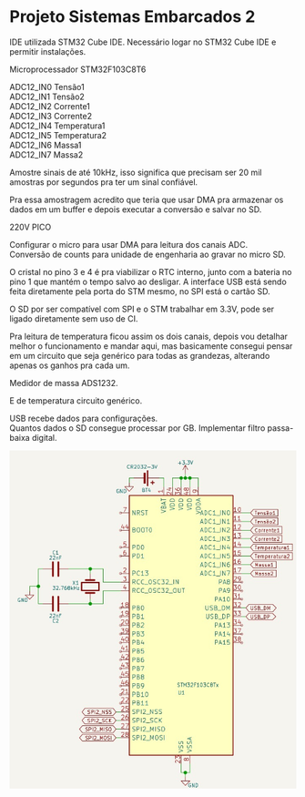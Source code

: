 ﻿# Projeto Sistemas Embarcados 2
IDE utilizada STM32 Cube IDE. 
Necessário logar no STM32 Cube IDE e permitir instalações.  

Microprocessador STM32F103C8T6  

ADC12_IN0	Tensão1  
ADC12_IN1	Tensão2  
ADC12_IN2	Corrente1  
ADC12_IN3	Corrente2  
ADC12_IN4	Temperatura1  
ADC12_IN5	Temperatura2   
ADC12_IN6	Massa1  
ADC12_IN7	Massa2  

Amostre sinais de até 10kHz, isso significa que precisam ser 20 mil amostras por segundos pra ter um sinal confiável.  

Pra essa amostragem acredito que teria que usar DMA pra armazenar os dados em um buffer e depois executar a conversão e salvar no SD.  

220V PICO

Configurar o micro para usar DMA para leitura dos canais ADC.  
Conversão de counts para unidade de engenharia ao gravar no micro SD.  

O cristal no pino 3 e 4 é pra viabilizar o RTC interno, junto com a bateria no pino 1 que mantém o tempo salvo ao desligar. A interface USB está sendo feita diretamente pela porta do STM mesmo, no SPI está o cartão SD.  

O SD por ser compatível com SPI e o STM trabalhar em 3.3V, pode ser ligado diretamente sem uso de CI.  

Pra leitura de temperatura ficou assim os dois canais, depois vou detalhar melhor o funcionamento e mandar aqui, mas basicamente consegui pensar em um circuito que seja genérico para todas as grandezas, alterando apenas os ganhos pra cada um.  

Medidor de massa ADS1232.  

E de temperatura circuito genérico.  

USB recebe dados para configurações.  
Quantos dados o SD consegue processar por GB.
Implementar filtro passa-baixa digital.

![Circuito](Circuitos/circuito.jpg)




